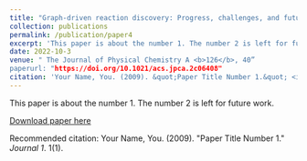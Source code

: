 ```yaml
---
title: "Graph-driven reaction discovery: Progress, challenges, and future opportunities"
collection: publications
permalink: /publication/paper4
excerpt: 'This paper is about the number 1. The number 2 is left for future work.'
date: 2022-10-3
venue: " The Journal of Physical Chemistry A <b>126</b>, 40”
paperurl: "https://doi.org/10.1021/acs.jpca.2c06408"
citation: 'Your Name, You. (2009). &quot;Paper Title Number 1.&quot; <i>Journal 1</i>. 1(1).'
---
```

This paper is about the number 1. The number 2 is left for future work.

[Download paper here](http://idilismail.github.io/files/paper4.pdf)

Recommended citation: Your Name, You. (2009). "Paper Title Number 1." <i>Journal 1</i>. 1(1).
